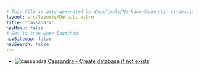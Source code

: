 ```yaml
---
# This file is auto-generated by docs/tools/MarkdownGenerator (index.js)
layout: src/layouts/Default.astro
title: 'cassandra'
navMenu: false
# Set to true when launched
navSitemap: false
navSearch: false
---
```


<ul>

<li>

![cassandra](https://i.octopus.com/library/step-templates/cassandra.png) [Cassandra - Create database if not exists](/integrations/cassandra/cassandra-create-database-if-not-exists)

</li>
        
</ul>
